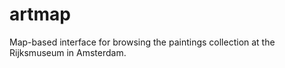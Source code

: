 artmap
======

Map-based interface for browsing the paintings collection at the Rijksmuseum in Amsterdam.
